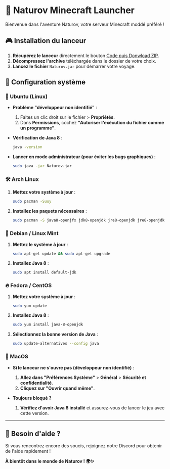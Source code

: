 # 🚀 Naturov Minecraft Launcher

Bienvenue dans l'aventure Naturov, votre serveur Minecraft moddé préféré !

## 🎮 Installation du lanceur

1. **Récupérez le lanceur** directement le bouton [Code puis Donwload ZIP](/Naturov/Launcher/archive/refs/heads/main.zip).
2. **Décompressez l'archive** téléchargée dans le dossier de votre choix.
3. **Lancez le fichier** `Naturov.jar` pour démarrer votre voyage.

## 🔧 Configuration système

### 🐧 Ubuntu (Linux)

- **Problème "développeur non identifié"** :
  1. Faites un clic droit sur le fichier > **Propriétés**.
  2. Dans **Permissions**, cochez **"Autoriser l'exécution du fichier comme un programme"**.

- **Vérification de Java 8** :
  ```bash
  java -version
  ```

- **Lancer en mode administrateur (pour éviter les bugs graphiques)** :
  ```bash
  sudo java -jar Naturov.jar
  ```

### 🛠️ Arch Linux

1. **Mettez votre système à jour** :
   ```bash
   sudo pacman -Suuy
   ```
2. **Installez les paquets nécessaires** :
   ```bash
   sudo pacman -S java8-openjfx jdk8-openjdk jre8-openjdk jre8-openjdk-headless
   ```

### 🧱 Debian / Linux Mint

1. **Mettez le système à jour** :
   ```bash
   sudo apt-get update && sudo apt-get upgrade
   ```
2. **Installez Java 8** :
   ```bash
   sudo apt install default-jdk
   ```

### 🔥 Fedora / CentOS

1. **Mettez votre système à jour** :
   ```bash
   sudo yum update
   ```
2. **Installez Java 8** :
   ```bash
   sudo yum install java-8-openjdk
   ```
3. **Sélectionnez la bonne version de Java** :
   ```bash
   sudo update-alternatives --config java
   ```

### 🍎 MacOS

- **Si le lanceur ne s'ouvre pas (développeur non identifié)** :
  1. **Allez dans "Préférences Système"** > **Général** > **Sécurité et confidentialité**.
  2. **Cliquez sur "Ouvrir quand même"**.

- **Toujours bloqué ?**
  1. **Vérifiez d'avoir Java 8 installé** et assurez-vous de lancer le jeu avec cette version.

---

## 📩 Besoin d'aide ?

Si vous rencontrez encore des soucis, rejoignez notre Discord pour obtenir de l'aide rapidement !

**À bientôt dans le monde de Naturov ! 🌍✨**

